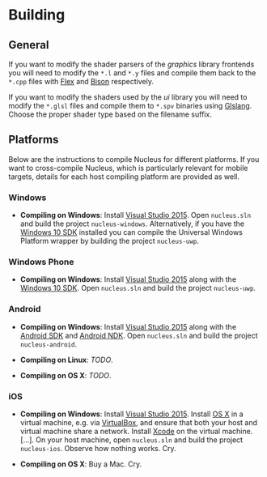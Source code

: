 Building
========

## General

If you want to modify the shader parsers of the *graphics* library frontends you will need to modify the `*.l` and `*.y` files and compile them back to the `*.cpp` files with [Flex](http://flex.sourceforge.net/) and [Bison](https://www.gnu.org/software/bison/) respectively.

If you want to modify the shaders used by the *ui* library you will need to modify the `*.glsl` files and compile them to `*.spv` binaries using [Glslang](https://www.khronos.org/opengles/sdk/tools/Reference-Compiler/). Choose the proper shader type based on the filename suffix.


## Platforms

Below are the instructions to compile Nucleus for different platforms. If you want to cross-compile Nucleus, which is particularly relevant for mobile targets, details for each host compiling platform are provided as well.

### Windows

* __Compiling on Windows__: Install [Visual Studio 2015](http://www.visualstudio.com/). Open `nucleus.sln` and build the project `nucleus-windows`. Alternatively, if you have the [Windows 10 SDK](https://dev.windows.com/en-us/downloads/windows-10-sdk) installed you can compile the Universal Windows Platform wrapper by building the project `nucleus-uwp`.

### Windows Phone

* __Compiling on Windows__: Install [Visual Studio 2015](http://www.visualstudio.com/) along with the [Windows 10 SDK](https://dev.windows.com/en-us/downloads/windows-10-sdk). Open `nucleus.sln` and build the project `nucleus-uwp`.

### Android

* __Compiling on Windows__: Install [Visual Studio 2015](http://www.visualstudio.com/) along with the [Android SDK](http://developer.android.com/sdk/index.html) and [Android NDK](https://developer.android.com/tools/sdk/ndk/index.html#download). Open `nucleus.sln` and build the project `nucleus-android`.

* __Compiling on Linux__: *TODO*.

* __Compiling on OS X__: *TODO*.

### iOS

* __Compiling on Windows__: Install [Visual Studio 2015](http://www.visualstudio.com/). Install [OS X](http://www.apple.com/osx/) in a virtual machine, e.g. via [VirtualBox](https://www.virtualbox.org/), and ensure that both your host and virtual machine share a network. Install [Xcode](https://developer.apple.com/xcode/) on the virtual machine. [...]. On your host machine, open `nucleus.sln` and build the project `nucleus-ios`. Observe how nothing works. Cry.

* __Compiling on OS X__: Buy a Mac. Cry.
